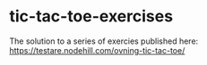 # tic-tac-toe-exercises
The solution to a series of exercies published here: https://testare.nodehill.com/ovning-tic-tac-toe/
